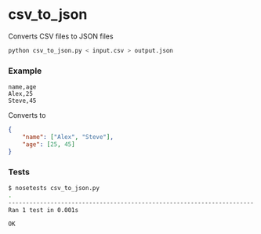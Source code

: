 csv_to_json
===========

Converts CSV files to JSON files

```bash
python csv_to_json.py < input.csv > output.json
```

### Example

```csv
name,age
Alex,25
Steve,45
```

Converts to

```json
{
	"name": ["Alex", "Steve"],
	"age": [25, 45]
}
```

### Tests

```bash
$ nosetests csv_to_json.py 
.
----------------------------------------------------------------------
Ran 1 test in 0.001s

OK
```